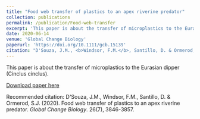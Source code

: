 ```yaml
---
title: "Food web transfer of plastics to an apex riverine predator"
collection: publications
permalink: /publication/Food-web-transfer
excerpt: 'This paper is about the transfer of microplastics to the Eurasian dipper (Cinclus cinclus).'
date: 2020-06-14
venue: 'Global Change Biology'
paperurl: 'https://doi.org/10.1111/gcb.15139'
citation: "D'Souza, J.M., <b>Windsor, F.M.</b>, Santillo, D. & Ormerod, S.J. (2020). &quot;Food web transfer of plastics to an apex riverine predator.&quot; <i>Global Change Biology</i>. 26(7), 3846-3857."
---
```

This paper is about the transfer of microplastics to the Eurasian dipper (Cinclus cinclus).

[Download paper here](https://doi.org/10.1111/gcb.15139)

Recommended citation: D'Souza, J.M., Windsor, F.M., Santillo, D. & Ormerod, S.J. (2020). Food web transfer of plastics to an apex riverine predator. <i>Global Change Biology</i>. 26(7), 3846-3857.
